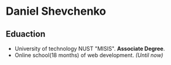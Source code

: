 # Daniel Shevchenko
## Eduaction
- University of technology NUST "MISIS". **Associate Degree**.
- Online school(18 months) of web development.  _(Until now)_